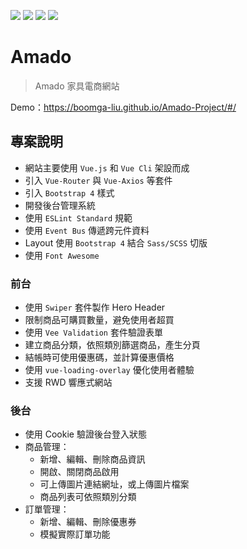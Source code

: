 ![](https://upload.cc/i1/2021/06/07/HfanD9.png)
![](https://upload.cc/i1/2021/08/15/ZdCQ2L.png)
![](https://upload.cc/i1/2021/08/15/QRELm2.png)
![](https://upload.cc/i1/2021/08/15/ufSq2z.png)

# Amado

> Amado 家具電商網站

Demo：https://boomga-liu.github.io/Amado-Project/#/

## 專案說明

- 網站主要使用 `Vue.js` 和 `Vue Cli` 架設而成
- 引入 `Vue-Router` 與 `Vue-Axios` 等套件
- 引入 `Bootstrap 4` 樣式
- 開發後台管理系統
- 使用 `ESLint Standard` 規範
- 使用 `Event Bus` 傳遞跨元件資料
- Layout 使用 `Bootstrap 4` 結合 `Sass/SCSS` 切版
- 使用 `Font Awesome`

### 前台

- 使用 `Swiper` 套件製作 Hero Header
- 限制商品可購買數量，避免使用者超買
- 使用 `Vee Validation` 套件驗證表單
- 建立商品分類，依照類別篩選商品，產生分頁
- 結帳時可使用優惠碼，並計算優惠價格
- 使用 `vue-loading-overlay` 優化使用者體驗
- 支援 RWD 響應式網站

### 後台

- 使用 Cookie 驗證後台登入狀態
- 商品管理：
  - 新增、編輯、刪除商品資訊
  - 開啟、關閉商品啟用
  - 可上傳圖片連結網址，或上傳圖片檔案
  - 商品列表可依照類別分類
- 訂單管理：
  - 新增、編輯、刪除優惠券
  - 模擬實際訂單功能
